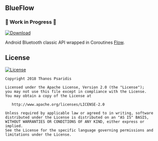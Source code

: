 BlueFlow
-----------
### :rotating_light: Work in Progress :rotating_light:</br>

[![Download](https://api.bintray.com/packages/thanosfisherman/maven/mayi/images/download.svg)](https://bintray.com/thanosfisherman/maven/blueflow/_latestVersion)

Android Bluetooth classic API wrapped in Coroutines [Flow](https://github.com/Kotlin/kotlinx.coroutines/blob/master/kotlinx-coroutines-core/common/src/flow/Flow.kt).

License
-------
[![License](https://img.shields.io/badge/license-Apache%202-4EB1BA.svg?style=flat-square)](https://www.apache.org/licenses/LICENSE-2.0.html)

    Copyright 2018 Thanos Psaridis

    Licensed under the Apache License, Version 2.0 (the "License");
    you may not use this file except in compliance with the License.
    You may obtain a copy of the License at

       http://www.apache.org/licenses/LICENSE-2.0

    Unless required by applicable law or agreed to in writing, software
    distributed under the License is distributed on an "AS IS" BASIS,
    WITHOUT WARRANTIES OR CONDITIONS OF ANY KIND, either express or implied.
    See the License for the specific language governing permissions and
    limitations under the License.

